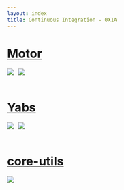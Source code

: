```yaml
---
layout: index
title: Continuous Integration - 0X1A
---
```


<div class="row">
    <div class="col-lg-12 section">
	<h1 class="section-heading"><a href="{{ site.url }}/ci/motor">Motor</a></h1>
	<a href="{{ site.url }}/ci/motor"><img style="float:left; padding-right:10px" src="{{ site.url }}/img/motor-build.png"><img style="float:left" src="{{ site.url }}/img/motor-coverage.png"></a></br></br>
	<h1 class="section-heading"><a href="{{ site.url }}/ci/yabs">Yabs</a></h1>
	<a href="{{ site.url }}/ci/yabs"><img style="float:left; padding-right:10px" src="{{ site.url }}/img/yabs-build.png"><img style="float:left" src="{{ site.url }}/img/yabs-coverage.png"></a></br></br>
	<h1 class="section-heading"><a href="{{ site.url }}/ci/core-utils">core-utils</a></h1>
	<a href="{{ site.url }}/ci/yabs"><img style="float:left; padding-right:10px" src="{{ site.url }}/img/core-utils-build.png"></a></br></br>
    </div>
</div>
